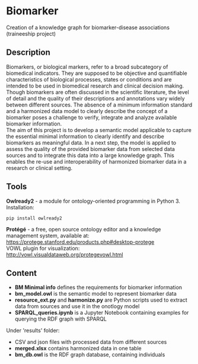 # Biomarker
Creation of a knowledge graph for biomarker-disease associations (traineeship project)

## Description
Biomarkers, or biological markers, refer to a broad subcategory of biomedical indicators. They are supposed to be objective and quantifiable characteristics of biological processes, states or conditions and are intended to be used in biomedical research and clinical decision making. Though biomarkers are often discussed in the scientific literature, the level of detail and the quality of their descriptions and annotations vary widely between different sources. The absence of a minimum information standard and a harmonized data model to clearly describe the concept of a biomarker poses a challenge to verify, integrate and analyze available biomarker information. <br>The aim of this project is to develop a semantic model applicable to capture the essential minimal information to clearly identify and describe biomarkers as meaningful data. In a next step, the model is applied to assess the quality of the provided biomarker data from selected data sources and to integrate this data into a large knowledge graph. This enables the re-use and interoperability of harmonized biomarker data in a research or clinical setting. 

## Tools

<b>Owlready2</b> - a module for ontology-oriented programming in Python 3.<br>
Installation:
```
pip install owlready2
```
<b>Protégé</b> - a free, open source ontology editor and a knowledge management system, available at: <br>
https://protege.stanford.edu/products.php#desktop-protege <br>
VOWL plugin for visualization: http://vowl.visualdataweb.org/protegevowl.html

## Content
- <b>BM Minimal info</b> defines the requirements for biomarker information <br>
- <b>bm_model.owl</b> is the semantic model to represent biomarker data<br>
- <b>resource_ext.py</b> and <b>harmonize.py</b> are Python scripts used to extract data from sources and use it in the onotlogy model<br>
- <b>SPARQL_queries.ipynb</b> is a Jupyter Notebook containing examples for querying the RDF graph with SPARQL 

Under 'results' folder:<br>
- CSV and json files with processed data from different sources
- <b>merged.xlsx</b> contains harmonized data in one table
- <b>bm_db.owl</b> is the RDF graph database, containing individuals
